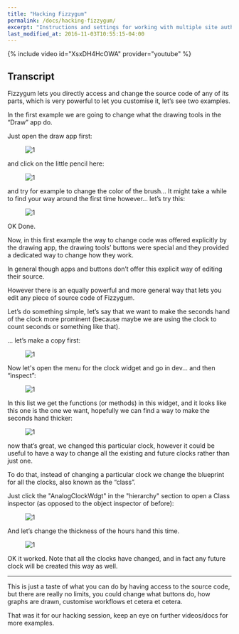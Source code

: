 ```yaml
---
title: "Hacking Fizzygum"
permalink: /docs/hacking-fizzygum/
excerpt: "Instructions and settings for working with multiple site authors."
last_modified_at: 2016-11-03T10:55:15-04:00
---
```


{% include video id="XsxDH4HcOWA" provider="youtube" %}

## Transcript

Fizzygum lets you directly access and change the source code of any of its parts, which is very powerful to let you customise it, let’s see two examples.

In the first example we are going to change what the drawing tools in the “Draw” app do.

Just open the draw app first:

<figure>
  <img src="{{ '/assets/images/docs-gifs/hacking-fizzygum/hacking-fizzygum-1.gif' | relative_url }}" alt="1">
</figure>

and click on the little pencil here:

<figure>
  <img src="{{ '/assets/images/docs-gifs/hacking-fizzygum/hacking-fizzygum-2.gif' | relative_url }}" alt="1">
</figure>

and try for example to change the color of the brush… It might take a while to find your way around the first time however… let’s try this:

<figure>
  <img src="{{ '/assets/images/docs-gifs/hacking-fizzygum/hacking-fizzygum-3.gif' | relative_url }}" alt="1">
</figure>

OK Done.

Now, in this first example the way to change code was offered explicitly by the drawing app, the drawing tools’ buttons were special and they provided a dedicated way to change how they work.

In general though apps and buttons don’t offer this explicit way of editing their source.

However there is an equally powerful and more general way that lets you edit any piece of source code of Fizzygum. 

Let’s do something simple, let’s say that we want to make the seconds hand of the clock more prominent (because maybe we are using the clock to count seconds or something like that).

... let’s make a copy first:

<figure>
  <img src="{{ '/assets/images/docs-gifs/hacking-fizzygum/hacking-fizzygum-4.gif' | relative_url }}" alt="1">
</figure>

Now let's open the menu for the clock widget and go in dev... and then “inspect”:

<figure>
  <img src="{{ '/assets/images/docs-gifs/hacking-fizzygum/hacking-fizzygum-5.gif' | relative_url }}" alt="1">
</figure>

In this list we get the functions (or methods) in this widget, and it looks like this one is the one we want, hopefully we can find a way to make the seconds hand thicker:

<figure>
  <img src="{{ '/assets/images/docs-gifs/hacking-fizzygum/hacking-fizzygum-6.gif' | relative_url }}" alt="1">
</figure>

now that’s great, we changed this particular clock, however it could be useful to have a way to change all the existing and future clocks rather than just one.

To do that, instead of changing a particular clock we change the blueprint for all the clocks, also known as the “class”.

Just click the "AnalogClockWdgt" in the "hierarchy" section to open a Class inspector (as opposed to the object inspector of before):

<figure>
  <img src="{{ '/assets/images/docs-gifs/hacking-fizzygum/hacking-fizzygum-7.gif' | relative_url }}" alt="1">
</figure>

And let’s change the thickness of the hours hand this time.

<figure>
  <img src="{{ '/assets/images/docs-gifs/hacking-fizzygum/hacking-fizzygum-8.gif' | relative_url }}" alt="1">
</figure>

OK it worked. Note that all the clocks have changed, and in fact any future clock will be created this way as well.

---
This is just a taste of what you can do by having access to the source code, but there are really no limits, you could change what buttons do, how graphs are drawn, customise workflows et cetera et cetera.

That was it for our hacking session, keep an eye on further videos/docs for more examples.